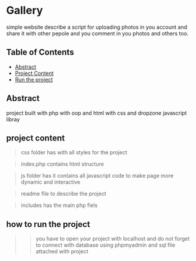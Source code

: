 # Gallery
simple website describe a script for uploading photos in you account and share it with other pepole and you comment in you photos and others too.
## Table of Contents

* [Abstract](#abstract)
* [Project Content](#project)
* [Run the project](#run)


## Abstract

project built with php with oop and html with css and dropzone javascript libray

## project content 
> css folder has with  all styles for the project 

> index.php contains  html structure

> js folder has it contains all javascript code to make page more dynamic and interactive

> readme file to describe the project

> includes has the main php fiels

## how to run the project 
>> you have to open your project with localhost and do not forget to connect with database using  phpmyadmin and sql file attached with project 


